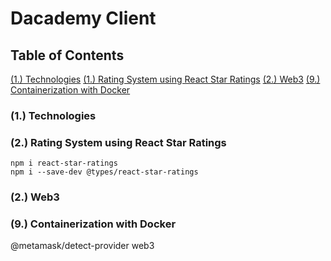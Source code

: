 # Dacademy Client

## Table of Contents

[(1.) Technologies](#1-technologies)
[(1.) Rating System using React Star Ratings](#1-technologies)
[(2.) Web3](#2-web3)
[(9.) Containerization with Docker](#9-containerization-with-docker)

### (1.) Technologies

### (2.) Rating System using React Star Ratings

    npm i react-star-ratings
    npm i --save-dev @types/react-star-ratings

### (2.) Web3

### (9.) Containerization with Docker

@metamask/detect-provider
web3